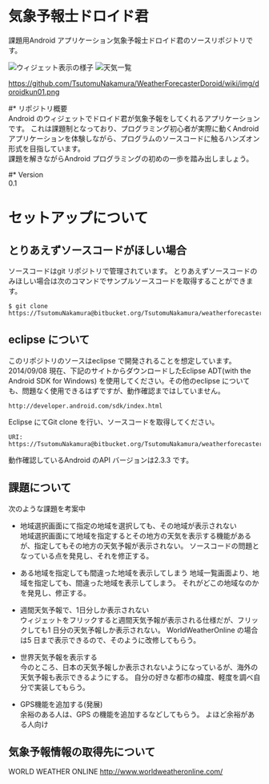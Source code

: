 # 気象予報士ドロイド君 #
課題用Android アプリケーション気象予報士ドロイド君のソースリポジトリです。

![ウィジェット表示の様子](https://github.com/TsutomuNakamura/WeatherForecasterDoroid/wiki/img/doroidkun01.png)
![天気一覧](https://github.com/TsutomuNakamura/WeatherForecasterDoroid/wiki/img/doroidkun01.png)

https://github.com/TsutomuNakamura/WeatherForecasterDoroid/wiki/img/doroidkun01.png

#* リポジトリ概要  
Android のウィジェットでドロイド君が気象予報をしてくれるアプリケーションです。
これは課題制となっており、プログラミング初心者が実際に動くAndroid アプリケーションを体験しながら、プログラムのソースコードに触るハンズオン形式を目指しています。  
課題を解きながらAndroid プログラミングの初めの一歩を踏み出しましょう。

#* Version  
0.1

# セットアップについて
## とりあえずソースコードがほしい場合
ソースコードはgit リポジトリで管理されています。
とりあえずソースコードのみほしい場合は次のコマンドでサンプルソースコードを取得することができます。
```
$ git clone https://TsutomuNakamura@bitbucket.org/TsutomuNakamura/weatherforecasterdoroid.git
```

## eclipse について
このリポジトリのソースはeclipse で開発されることを想定しています。
2014/09/08 現在、下記のサイトからダウンロードしたEclipse ADT(with the Android SDK for Windows) を使用してください。その他のeclipse についても、問題なく使用できるはずですが、動作確認まではしていません。
```
http://developer.android.com/sdk/index.html
```

Eclipse にてGit clone を行い、ソースコードを取得してください。
```
URI:
https://TsutomuNakamura@bitbucket.org/TsutomuNakamura/weatherforecasterdoroid.git
```

動作確認しているAndroid のAPI バージョンは2.3.3 です。

## 課題について
次のような課題を考案中
+   地域選択画面にて指定の地域を選択しても、その地域が表示されない  
地域選択画面にて地域を指定するとその地方の天気を表示する機能があるが、指定してもその地方の天気予報が表示されない。
ソースコードの問題となっている点を発見し、それを修正する。

+   ある地域を指定しても間違った地域を表示してしまう
地域一覧画面より、地域を指定しても、間違った地域を表示してしまう。
それがどこの地域なのかを発見し、修正する。

+   週間天気予報で、1日分しか表示されない  
ウィジェットをフリックすると週間天気予報が表示される仕様だが、フリックしても1 日分の天気予報しか表示されない。
WorldWeatherOnline の場合は5 日まで表示できるので、そのように改修してもらう。

+   世界天気予報を表示する  
今のところ、日本の天気予報しか表示されないようになっているが、海外の天気予報も表示できるようにする。
自分の好きな都市の緯度、軽度を調べ自分で実装してもらう。

+   GPS機能を追加する(発展)  
余裕のある人は、GPS の機能を追加するなどしてもらう。
よほど余裕がある人向け

## 気象予報情報の取得先について
WORLD WEATHER ONLINE
 http://www.worldweatheronline.com/

